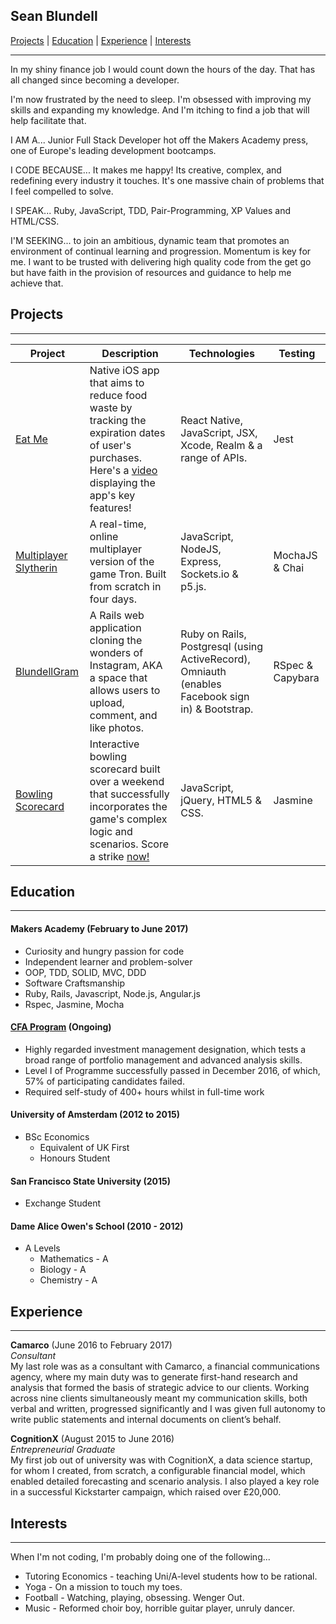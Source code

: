 ## Sean Blundell

[Projects](#projects) | [Education](#education) | [Experience](#experience) | [Interests](#interests)
***
In my shiny finance job I would count down the hours of the day. That has all changed since becoming a developer.

I'm now frustrated by the need to sleep. I'm obsessed with improving my skills and expanding my knowledge. And I'm itching to find a job that will help facilitate that.


I AM A... Junior Full Stack Developer hot off the Makers Academy press, one of Europe's leading development bootcamps.

I CODE BECAUSE... It makes me happy! Its creative, complex, and redefining every industry it touches. It's one massive chain of problems that I feel compelled to solve.

I SPEAK... Ruby, JavaScript, TDD, Pair-Programming, XP Values and HTML/CSS.

I'M SEEKING... to join an ambitious, dynamic team that promotes an environment of continual learning and progression. Momentum is key for me. I want to be trusted with delivering high quality code from the get go but have faith in the provision of resources and guidance to help me achieve that.

## <a name="projects">Projects</a>
***

|     Project  |  Description | Technologies |    Testing   |
|--------------|--------------|--------------|--------------|
| [Eat Me](https://github.com/Simba14/EatMe) |  Native iOS app that aims to reduce food waste by tracking the expiration dates of user's purchases. Here's a [video](https://www.youtube.com/watch?v=-r_Ko57ktZw&feature=share) displaying the app's key features! |  React Native, JavaScript, JSX, Xcode, Realm & a range of APIs. |  Jest  |
| [Multiplayer Slytherin](http://multiplayer-slytherin.herokuapp.com/) | A real-time, online multiplayer version of the game Tron. Built from scratch in four days. | JavaScript, NodeJS, Express, Sockets.io & p5.js. | MochaJS & Chai |
| [BlundellGram](https://github.com/Simba14/BlundellGram) |  A Rails web application cloning the wonders of Instagram, AKA a space that allows users to upload, comment, and like photos. | Ruby on Rails, Postgresql (using ActiveRecord), Omniauth (enables Facebook sign in) & Bootstrap.  |  RSpec & Capybara |
| [Bowling Scorecard](http://blundells-bowling.herokuapp.com/index.html) | Interactive bowling scorecard built over a weekend that successfully incorporates the game's complex logic and scenarios. Score a strike [now!](http://blundells-bowling.herokuapp.com/index.html) | JavaScript, jQuery, HTML5 & CSS.   | Jasmine |

## <a name="education">Education</a>
***

#### Makers Academy (February to June 2017)

- Curiosity and hungry passion for code
- Independent learner and problem-solver
- OOP, TDD, SOLID, MVC, DDD
- Software Craftsmanship
- Ruby, Rails, Javascript, Node.js, Angular.js
- Rspec, Jasmine, Mocha

#### [CFA Program](https://www.cfainstitute.org/programs/cfaprogram/Pages/index.aspx) (Ongoing)

- Highly regarded investment management designation, which tests a broad range of portfolio management and advanced analysis skills.
- Level I of Programme successfully passed in December 2016, of which, 57% of participating candidates failed.
- Required self-study of 400+ hours whilst in full-time work

#### University of Amsterdam (2012 to 2015)

- BSc Economics
  - Equivalent of UK First
  - Honours Student

#### San Francisco State University (2015)

- Exchange Student

#### Dame Alice Owen's School (2010 - 2012)

- A Levels
  - Mathematics - A
  - Biology - A
  - Chemistry - A


## <a name="experience">Experience</a>
***

**Camarco** (June 2016 to February 2017)    
*Consultant*  
My last role was as a consultant with Camarco, a financial communications agency, where my main duty was to generate first-hand research and analysis that formed the basis of strategic advice to our clients. Working across nine clients simultaneously meant my communication skills, both verbal and written, progressed significantly and I was given full autonomy to write public statements and internal documents on client’s behalf.

**CognitionX** (August 2015 to June 2016)   
*Entrepreneurial Graduate*  
My first job out of university was with CognitionX, a data science startup, for whom I created, from scratch, a configurable financial model, which enabled detailed forecasting and scenario analysis. I also played a key role in a successful Kickstarter campaign, which raised over £20,000.

## <a name="interests">Interests</a>
***

When I'm not coding, I'm probably doing one of the following...
- Tutoring Economics - teaching Uni/A-level students how to be rational.
- Yoga - On a mission to touch my toes.
- Football - Watching, playing, obsessing. Wenger Out.
- Music - Reformed choir boy, horrible guitar player, unruly dancer.
